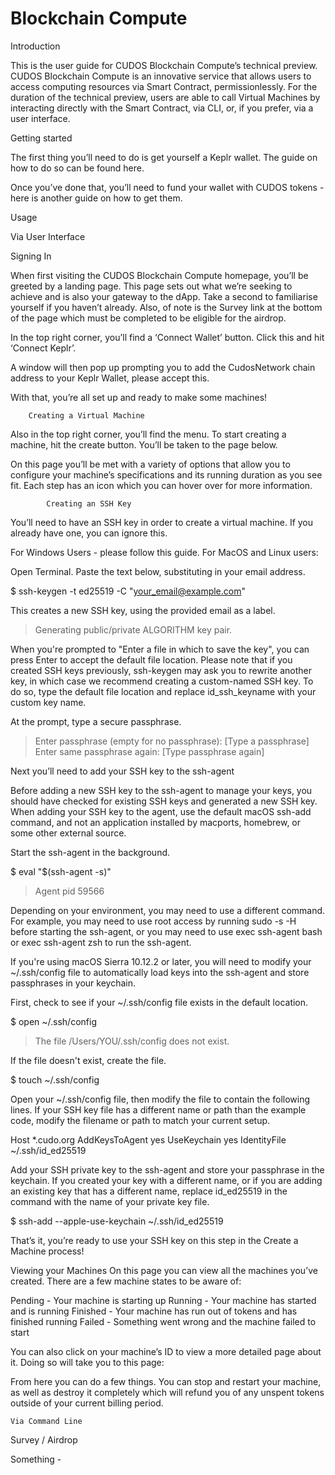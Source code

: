 # Blockchain Compute

Introduction 

This is the user guide for CUDOS Blockchain Compute’s technical preview. CUDOS Blockchain Compute is an innovative service that allows users to access computing resources via Smart Contract, permissionlessly. For the duration of the technical preview, users are able to call Virtual Machines by interacting directly with the Smart Contract, via CLI, or, if you prefer, via a user interface. 

Getting started

The first thing you’ll need to do is get yourself a Keplr wallet. The guide on how to do so can be found here. 

Once you’ve done that, you’ll need to fund your wallet with CUDOS tokens - here is another guide on how to get them. 


Usage

Via User Interface

Signing In

When first visiting the CUDOS Blockchain Compute homepage, you’ll be greeted by a landing page. This page sets out what we’re seeking to achieve and is also your gateway to the dApp. Take a second to familiarise yourself if you haven’t already. Also, of note is the Survey link at the bottom of the page which must be completed to be eligible for the airdrop. 

In the top right corner, you’ll find a ‘Connect Wallet’ button. Click this and hit ‘Connect Keplr’. 
















A window will then pop up prompting you to add the CudosNetwork chain address to your Keplr Wallet, please accept this. 

With that, you’re all set up and ready to make some machines! 


		Creating a Virtual Machine

Also in the top right corner, you’ll find the menu. To start creating a machine, hit the create button. You’ll be taken to the page below. 



On this page you’ll be met with a variety of options that allow you to configure your machine’s specifications and its running duration as you see fit. 
Each step has an  icon which you can hover over for more information. 

			Creating an SSH Key 

You’ll need to have an SSH key in order to create a virtual machine. If you already have one, you can ignore this. 

For Windows Users - please follow this guide. 
For MacOS and Linux users: 




Open Terminal.
Paste the text below, substituting in your email address.

$ ssh-keygen -t ed25519 -C "your_email@example.com"

This creates a new SSH key, using the provided email as a label.

> Generating public/private ALGORITHM key pair.

When you're prompted to "Enter a file in which to save the key", you can press Enter to accept the default file location. Please note that if you created SSH keys previously, ssh-keygen may ask you to rewrite another key, in which case we recommend creating a custom-named SSH key. To do so, type the default file location and replace id_ssh_keyname with your custom key name.

At the prompt, type a secure passphrase.

> Enter passphrase (empty for no passphrase): [Type a passphrase]
> Enter same passphrase again: [Type passphrase again]

Next you’ll need to add your SSH key to the ssh-agent

Before adding a new SSH key to the ssh-agent to manage your keys, you should have checked for existing SSH keys and generated a new SSH key. When adding your SSH key to the agent, use the default macOS ssh-add command, and not an application installed by macports, homebrew, or some other external source.

Start the ssh-agent in the background.

$ eval "$(ssh-agent -s)"
> Agent pid 59566
	
Depending on your environment, you may need to use a different command. For example, you may need to use root access by running sudo -s -H before starting the ssh-agent, or you may need to use exec ssh-agent bash or exec ssh-agent zsh to run the ssh-agent.

If you're using macOS Sierra 10.12.2 or later, you will need to modify your ~/.ssh/config file to automatically load keys into the ssh-agent and store passphrases in your keychain.

First, check to see if your ~/.ssh/config file exists in the default location.



$ open ~/.ssh/config
> The file /Users/YOU/.ssh/config does not exist.

If the file doesn't exist, create the file.

$ touch ~/.ssh/config

Open your ~/.ssh/config file, then modify the file to contain the following lines. If your SSH key file has a different name or path than the example code, modify the filename or path to match your current setup.

Host *.cudo.org
AddKeysToAgent yes
UseKeychain yes
IdentityFile ~/.ssh/id_ed25519

Add your SSH private key to the ssh-agent and store your passphrase in the keychain. If you created your key with a different name, or if you are adding an existing key that has a different name, replace id_ed25519 in the command with the name of your private key file.

$ ssh-add --apple-use-keychain ~/.ssh/id_ed25519


That’s it, you’re ready to use your SSH key on this step in the Create a Machine process!














Viewing your Machines
On this page you can view all the machines you’ve created. 
There are a few machine states to be aware of: 

Pending - Your machine is starting up 
Running - Your machine has started and is running
Finished - Your machine has run out of tokens and has finished running
Failed - Something went wrong and the machine failed to start

You can also click on your machine’s ID to view a more detailed page about it. Doing so will take you to this page: 


From here you can do a few things. You can stop and restart your machine, as well as destroy it completely which will refund you of any unspent tokens outside of your current billing period. 


	Via Command Line 




Survey / Airdrop 

Something - 
